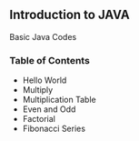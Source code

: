 ## Introduction to JAVA 
Basic Java Codes 
### Table of Contents 
  - Hello World
  - Multiply
  - Multiplication Table
  - Even and Odd
  - Factorial 
  - Fibonacci Series
  
